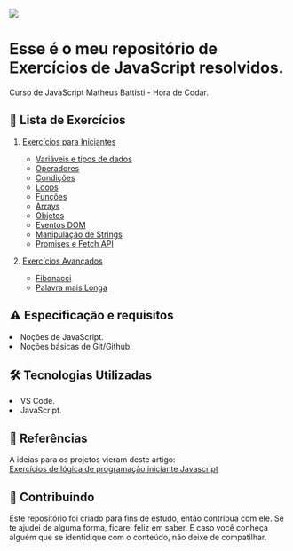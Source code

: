 

![](https://github.com/Diegojfsr/Exercicios_JavaScript_HoraDeCodar/blob/main/Imagens/hora_de_codar_cover.jpeg)

# Esse é o meu repositório de Exercícios de JavaScript resolvidos.
Curso de JavaScript Matheus Battisti - Hora de Codar.

<h2 dir="auto"> 📝 Lista de Exercícios </h2>



1. [Exercícios para Iniciantes](#iniciantes)
    - <a href="https://"> Variáveis e tipos de dados </a> <br>
    - <a href="https://"> Operadores </a>
    - <a href="https://"> Condições </a>
    - <a href="https://"> Loops </a>
    - <a href="https://"> Funções </a>
    - <a href="https://"> Arrays </a>
    - <a href="https://"> Objetos </a>
    - <a href="https://"> Eventos DOM </a>
    - <a href="https://"> Manipulação de Strings </a>
    - <a href="https://"> Promises e Fetch API </a>

2. [Exercícios Avançados](#avancados)
    - <a href="https://"> Fibonacci </a> <br>
    - <a href="https://"> Palavra mais Longa </a>


<h2 dir="auto"> ⚠️ Especificação e requisitos</h2>
 <li> Noções de JavaScript. </li>
 <li> Noções básicas de Git/Github. </li> 


<h2 dir="auto"> 🛠 Tecnologias Utilizadas </h2>
 <li> VS Code. </li>
 <li> JavaScript. </li> 

 <h2 dir="auto"> 📑 Referências </h2>
  <p dir="auto">
  A ideias para os projetos vieram deste artigo:<br>
   <a href="https://horadecodar.com.br/exercicios-de-logica-de-programacao-javascript/"> Exercícios de lógica de programação iniciante Javascript </a> <br>
  </p>

<h2 dir="auto"> 🤝 Contribuindo </h2>
<p dir="auto">
 Este repositório foi criado para fins de estudo, então contribua com ele. Se te ajudei de alguma forma, ficarei feliz em
saber. E caso você conheça alguém que se identidique com o conteúdo, não deixe de compatilhar.
</p>
